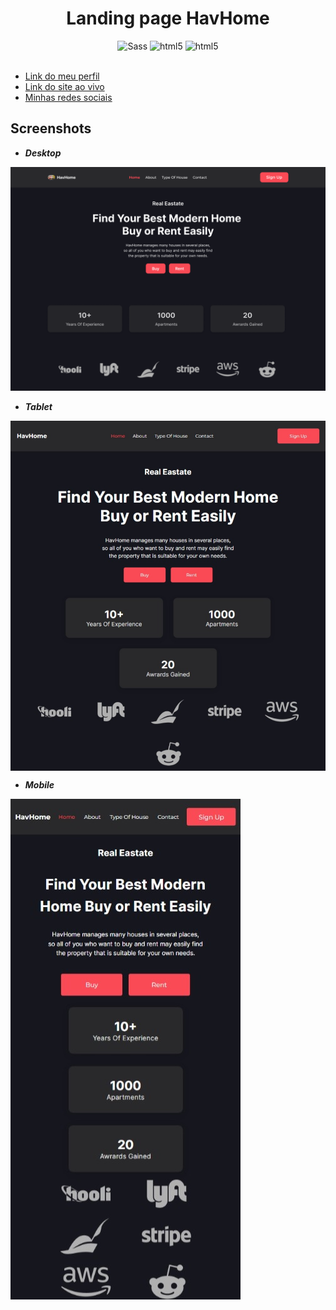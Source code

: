<h1 align="center">Landing page HavHome</h1>

<div align="center"> 
<img alt="Sass" src="https://img.shields.io/badge/-Sass-CC6699?style=flat-square&logo=sass&logoColor=white" />
<img alt="html5" src="https://img.shields.io/badge/-CSS-blue?style=flat-square&logo=css3&logoColor=white" />
<img alt="html5" src="https://img.shields.io/badge/-HTML5-E34F26?style=flat-square&logo=html5&logoColor=white" />

</div>

<br>

- [Link do meu perfil](https://github.com/EriickW)
- [Link do site ao vivo]()
- [Minhas redes sociais](https://eriickw.github.io/linktree-main/)

## Screenshots

- ***Desktop***

<img src="img/screenshot.png">

<br>

- ***Tablet***

<img align="center" src="img/Tablet.jpeg">

<br>

- ***Mobile***

<img align="center" src="img/Mobile.jpeg">